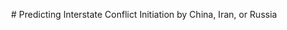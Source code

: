 <p style="text-align: center;"># Predicting Interstate Conflict Initiation by China, Iran, or Russia</p>
